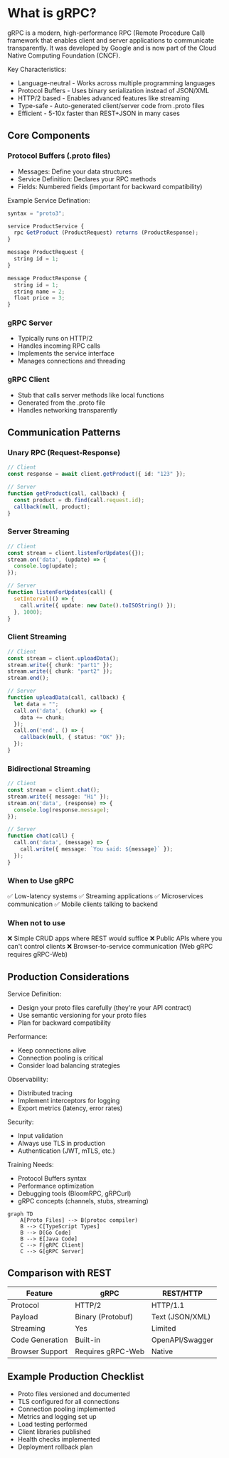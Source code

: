 # What is gRPC?

gRPC is a modern, high-performance RPC (Remote Procedure Call) framework that enables client and server applications to communicate transparently.
It was developed by Google and is now part of the Cloud Native Computing Foundation (CNCF).

Key Characteristics:

- Language-neutral - Works across multiple programming languages
- Protocol Buffers - Uses binary serialization instead of JSON/XML
- HTTP/2 based - Enables advanced features like streaming
- Type-safe - Auto-generated client/server code from .proto files
- Efficient - 5-10x faster than REST+JSON in many cases

## Core Components

### Protocol Buffers (.proto files)

- Messages: Define your data structures
- Service Definition: Declares your RPC methods
- Fields: Numbered fields (important for backward compatibility)

Example Service Defination:

```typescript
syntax = "proto3";

service ProductService {
  rpc GetProduct (ProductRequest) returns (ProductResponse);
}

message ProductRequest {
  string id = 1;
}

message ProductResponse {
  string id = 1;
  string name = 2;
  float price = 3;
}
```

### gRPC Server

- Typically runs on HTTP/2
- Handles incoming RPC calls
- Implements the service interface
- Manages connections and threading

### gRPC Client

- Stub that calls server methods like local functions
- Generated from the .proto file
- Handles networking transparently

## Communication Patterns

### Unary RPC (Request-Response)

```typescript
// Client
const response = await client.getProduct({ id: "123" });

// Server
function getProduct(call, callback) {
  const product = db.find(call.request.id);
  callback(null, product);
}
```

### Server Streaming

```typescript
// Client
const stream = client.listenForUpdates({});
stream.on('data', (update) => {
  console.log(update);
});

// Server
function listenForUpdates(call) {
  setInterval(() => {
    call.write({ update: new Date().toISOString() });
  }, 1000);
}
```

### Client Streaming

```typescript
// Client
const stream = client.uploadData();
stream.write({ chunk: "part1" });
stream.write({ chunk: "part2" });
stream.end();

// Server
function uploadData(call, callback) {
  let data = "";
  call.on('data', (chunk) => {
    data += chunk;
  });
  call.on('end', () => {
    callback(null, { status: "OK" });
  });
}
```

### Bidirectional Streaming

```typescript
// Client
const stream = client.chat();
stream.write({ message: "Hi" });
stream.on('data', (response) => {
  console.log(response.message);
});

// Server
function chat(call) {
  call.on('data', (message) => {
    call.write({ message: `You said: ${message}` });
  });
}
```

### When to Use gRPC

✅ Low-latency systems
✅ Streaming applications
✅ Microservices communication
✅ Mobile clients talking to backend

### When not to use

❌ Simple CRUD apps where REST would suffice
❌ Public APIs where you can't control clients
❌ Browser-to-service communication (Web gRPC requires gRPC-Web)

## Production Considerations

Service Definition:

- Design your proto files carefully (they're your API contract)
- Use semantic versioning for your proto files
- Plan for backward compatibility

Performance:

- Keep connections alive
- Connection pooling is critical
- Consider load balancing strategies

Observability:

- Distributed tracing
- Implement interceptors for logging
- Export metrics (latency, error rates)

Security:

- Input validation
- Always use TLS in production
- Authentication (JWT, mTLS, etc.)

Training Needs:

- Protocol Buffers syntax
- Performance optimization
- Debugging tools (BloomRPC, gRPCurl)
- gRPC concepts (channels, stubs, streaming)

```mermaid
graph TD
    A[Proto Files] --> B(protoc compiler)
    B --> C[TypeScript Types]
    B --> D[Go Code]
    B --> E[Java Code]
    C --> F[gRPC Client]
    C --> G[gRPC Server]
```

## Comparison with REST

| Feature          | gRPC              | REST/HTTP         |
|------------------|-------------------|-------------------|
| Protocol         | HTTP/2            | HTTP/1.1          |
| Payload          | Binary (Protobuf) | Text (JSON/XML)   |
| Streaming        | Yes               | Limited           |
| Code Generation  | Built-in          | OpenAPI/Swagger   |
| Browser Support  | Requires gRPC-Web | Native            |

## Example Production Checklist

- Proto files versioned and documented
- TLS configured for all connections
- Connection pooling implemented
- Metrics and logging set up
- Load testing performed
- Client libraries published
- Health checks implemented
- Deployment rollback plan
